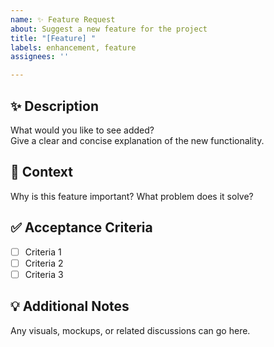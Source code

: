 ```yaml
---
name: ✨ Feature Request
about: Suggest a new feature for the project
title: "[Feature] "
labels: enhancement, feature
assignees: ''

---
```


## ✨ Description

What would you like to see added?  
Give a clear and concise explanation of the new functionality.

## 🧩 Context

Why is this feature important? What problem does it solve?

## ✅ Acceptance Criteria

- [ ] Criteria 1
- [ ] Criteria 2
- [ ] Criteria 3

## 💡 Additional Notes

Any visuals, mockups, or related discussions can go here.